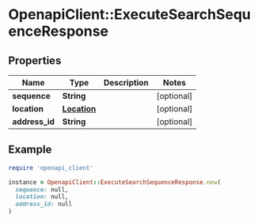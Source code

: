 # OpenapiClient::ExecuteSearchSequenceResponse

## Properties

| Name | Type | Description | Notes |
| ---- | ---- | ----------- | ----- |
| **sequence** | **String** |  | [optional] |
| **location** | [**Location**](Location.md) |  | [optional] |
| **address_id** | **String** |  | [optional] |

## Example

```ruby
require 'openapi_client'

instance = OpenapiClient::ExecuteSearchSequenceResponse.new(
  sequence: null,
  location: null,
  address_id: null
)
```

